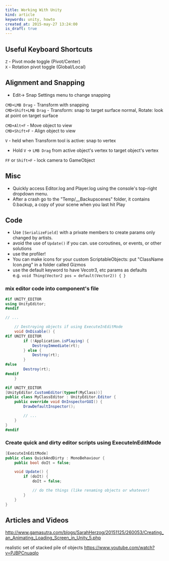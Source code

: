 ```yaml
---
title: Working With Unity
kind: article
keywords: unity, howto
created_at: 2015-may-27 13:24:00
is_draft: true
---
```


## Useful Keyboard Shortcuts

`Z` - Pivot mode toggle (Pivot/Center)  
`X` - Rotation pivot toggle (Global/Local)  

## Alignment and Snapping

- Edit-> Snap Settings menu to change snapping  

`CMD+LMB Drag` - Transform with snapping  
`CMD+Shift+LMB Drag` - Transform: snap to target surface normal, Rotate: look at point on target surface  

`CMD+Alt+F` - Move object to view  
`CMD+Shift+F` - Align object to view  

`V` - held when Transform tool is active: snap to vertex  
  - Hold `V` -> `LMB Drag` from active object's vertex to target object's vertex  

`FF` or `Shift+F` - lock camera to GameObject  

## Misc

- Quickly access Editor.log and Player.log using the console's top-right dropdown menu.
- After a crash go to the "Temp/__Backupscenes" folder, it contains 0.backup, a copy of your scene when you last hit Play

## Code

- Use `[SerializeField]` with a private members to create params only changed by artists.
- avoid the use of `Update()` if you can. use coroutines, or events, or other solutions
- use the profiler!
- You can make icons for your custom ScriptableObjects: put "ClassName Icon.png" in a folder called Gizmos
- use the default keyword to have Vecotr3, etc params as defaults  
e.g. `void Thing(Vector2 pos = default(Vector2)) { }`

### mix editor code into component's file

``` csharp
#if UNITY_EDITOR
using UnityEditor;
#endif

// ...

	// Destroying objects if using ExecuteInEditMode
	void OnDisable() {
#if UNITY_EDITOR
		if (!Application.isPlaying) {
			DestroyImmediate(rt);
		} else {
			Destroy(rt);
		}
#else
		Destroy(rt);
#endif
	}

#if UNITY_EDITOR
[UnityEditor.CustomEditor(typeof(MyClass))]
public class MyClassEditor : UnityEditor.Editor {
	public override void OnInspectorGUI() {
		DrawDefaultInspector();

		// ...
	}
}
#endif
```

### Create quick and dirty editor scripts using ExecuteInEditMode

``` csharp
[ExecuteInEditMode]
public class QuickAndDirty : MonoBehaviour {
	public bool doIt = false;

	void Update() {
		if (doIt) {
			doIt = false;

			// do the things (like renaming objects or whatever)
		}
	}
}
```

## Articles and Videos

http://www.gamasutra.com/blogs/SarahHerzog/20151125/260053/Creating_an_Animating_Loading_Screen_in_Unity_5.php

realistic set of stacked pile of objects
https://www.youtube.com/watch?v=PJBPCnuaqIo
